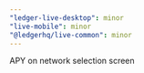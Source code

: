 ```yaml
---
"ledger-live-desktop": minor
"live-mobile": minor
"@ledgerhq/live-common": minor
---
```


APY on network selection screen
